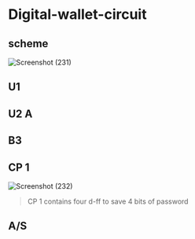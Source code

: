 # Digital-wallet-circuit

## scheme
![Screenshot (231)](https://user-images.githubusercontent.com/108394058/221377263-ade719cf-1ea6-4693-96be-3314c2663081.png)
## U1

## U2 A

## B3

## CP 1
![Screenshot (232)](https://user-images.githubusercontent.com/108394058/222350771-caa5af03-8895-4b38-a3fb-eadb5f5cac98.png)
> CP 1 contains four d-ff to save 4 bits of password
## A/S
